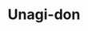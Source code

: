---
image_path: /images/photography/J-05.jpg
title: Unagi-don
caption: Freshly grilled unagi on a bowl of seasoned rice from a restaurant in Gion,Kyoto
order: 9
---